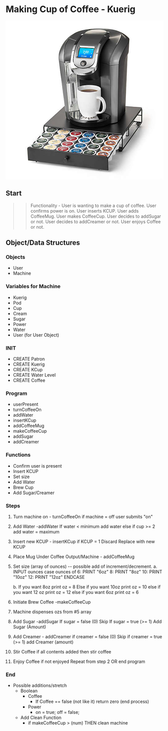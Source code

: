 # Making Cup of Coffee - Kuerig

![Kuerig](img/107605441957745p.jpeg)

## Start

>>Functionality - User is wanting to make a cup of coffee.  User confirms power is on. User inserts KCUP.  User adds CoffeeMug.  User makes CoffeeCup. User decides to addSugar or not.  User decides to addCreamer or not.  User enjoys Coffee or not.

## Object/Data Structures

### Objects
* User
* Machine


### Variables for Machine
* Kuerig
* Pod
* Cup
* Cream
* Sugar
* Power
* Water
* User (for User Object)

### INIT
* CREATE Patron
* CREATE Kuerig
* CREATE KCup
* CREATE Water Level
* CREATE Coffee

### Program
* userPresent
* turnCoffeeOn
* addWater
* insertKCup
* addCoffeeMug
* makeCoffeeCup
* addSugar
* addCreamer

### Functions
* Confirm user is present
* Insert KCUP
* Set size
* Add Water
* Brew Cup
* Add Sugar/Creamer

### Steps
1. Turn machine on - turnCoffeeOn
    if machine = off
    user submits "on"
2. Add Water -addWater
    If water < minimum
        add water
    else if cup >= 2
        add water = maximum
3. Insert new KCUP - insertKCup
    if KCUP = 1
    Discard
    Replace with new KCUP
4. Place Mug Under Coffee Output/Machine - addCoffeeMug
5. Set size (array of ounces) -- possible add of increment/decrement. 
    a.  INPUT ounces
        case ounces of 
        6: PRINT "6oz"
        8: PRINT "8oz"
        10: PRINT "10oz"
        12: PRINT "12oz"
        ENDCASE

    b.
        If you want 8oz
        print oz = 8
        Else if you want 10oz
        print oz = 10
        else if you want 12 oz
        print oz = 12
        else if you want 6oz
        print oz = 6
6. Initiate Brew Coffee -makeCoffeeCup
7. Machine dispenses ozs from #5 array
8. Add Sugar -addSugar
    If sugar = false (0)
    Skip
    If sugar = true (>= 1)
    Add Sugar (Amount)
9. Add Creamer - addCreamer
    if creamer = false (0)
    Skip
    if creamer = true (>= 1)
    add Creamer (amount)
10. Stir Coffee
    if all contents added 
    then stir coffee
11. Enjoy Coffee
    if not enjoyed
    Repeat from step 2 OR end program

### End

* Possible additions/stretch
    * Boolean 
        * Coffee
            * If Coffee == false (not like it)
            return zero (end process)
        * Power
            * on = true; off = false;
    * Add Clean Function
        * if makeCoffeeCup > (num) THEN clean machine 
        
    